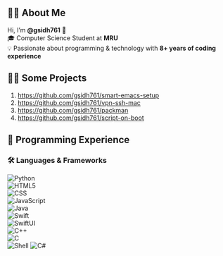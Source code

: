 ## 👨‍💻 About Me  
Hi, I’m **@gsidh761** 👋  
🎓 Computer Science Student at **MRU**  
💡 Passionate about programming & technology with **8+ years of coding experience**  

## 🧑‍💻 Some Projects
1. https://github.com/gsidh761/smart-emacs-setup
2. https://github.com/gsidh761/vpn-ssh-mac
3. https://github.com/gsidh761/packman
4. https://github.com/gsidh761/script-on-boot

## 🚀 Programming Experience  

### 🛠️ Languages & Frameworks  
![Python](https://img.shields.io/badge/Python-3776AB?style=for-the-badge&logo=python&logoColor=white)  
![HTML5](https://img.shields.io/badge/HTML5-E34F26?style=for-the-badge&logo=html5&logoColor=white)  
![CSS](https://img.shields.io/badge/CSS-1572B6?style=for-the-badge&logo=css&logoColor=white)  
![JavaScript](https://img.shields.io/badge/JavaScript-F7DF1E?style=for-the-badge&logo=javascript&logoColor=black)  
![Java](https://img.shields.io/badge/Java-007396?style=for-the-badge&logo=openjdk&logoColor=white)  
![Swift](https://img.shields.io/badge/Swift-FA7343?style=for-the-badge&logo=swift&logoColor=white)  
![SwiftUI](https://img.shields.io/badge/SwiftUI-0D96F6?style=for-the-badge&logo=swift&logoColor=white)  
![C++](https://img.shields.io/badge/C++-00599C?style=for-the-badge&logo=c%2b%2b&logoColor=white)  
![C](https://img.shields.io/badge/C-A8B9CC?style=for-the-badge&logo=c&logoColor=black)  
![Shell](https://img.shields.io/badge/Shell-239120?style=for-the-badge&logo=gnubash&logoColor=white)
![C#](https://img.shields.io/badge/C%23-512BD4?style=for-the-badge&logo=dotnet&logoColor=white)

